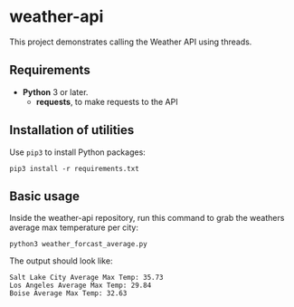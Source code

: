 # weather-api

This project demonstrates calling the Weather API using threads.


## Requirements

- **Python** 3 or later.
	- **requests**, to make requests to the API


## Installation of utilities

Use `pip3` to install Python packages:

~~~
pip3 install -r requirements.txt
~~~

## Basic usage

Inside the weather-api repository, run this command to grab the weathers average max temperature per city:

~~~
python3 weather_forcast_average.py
~~~

The output should look like:

~~~
Salt Lake City Average Max Temp: 35.73
Los Angeles Average Max Temp: 29.84
Boise Average Max Temp: 32.63
~~~
